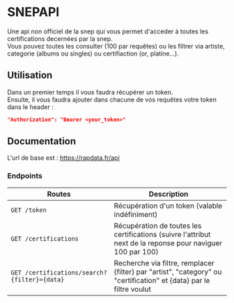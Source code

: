 # SNEPAPI
Une api non officiel de la snep qui vous permet d'acceder à toutes les certifications decernées par la snep.  
Vous pouvez toutes les consulter (100 par requêtes) ou les filtrer via artiste, categorie (albums ou singles) ou certifiaction (or, platine...).  

## Utilisation
Dans un premier temps il vous faudra récupérer un token.  
Ensuite, il vous faudra ajouter dans chacune de vos requêtes votre token dans le header :  
```json
"Authorization": "Bearer <your_token>"
```

## Documentation
L'url de base est :
https://rapdata.fr/api  

### Endpoints
Routes | Description
------------ | -------------
`GET /token` | Récupération d'un token (valable indéfiniment)
`GET /certifications` | Récupération de toutes les certifications (suivre l'attribut next de la reponse pour naviguer 100 par 100)
`GET /certifications/search?{filter}={data}` | Recherche via filtre, remplacer {filter} par "artist", "category" ou "certification" et {data} par le filtre voulut
